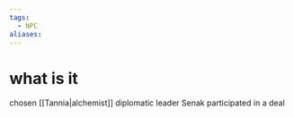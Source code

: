 ```yaml
---
tags:
  - NPC
aliases:
---
```


 # what is it
chosen [[Tannia|alchemist]] diplomatic leader Senak participated in a deal